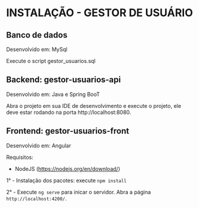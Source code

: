 # INSTALAÇÃO - GESTOR DE USUÁRIO

## Banco de dados

Desenvolvido em: MySql

Execute o script gestor_usuarios.sql

## Backend: gestor-usuarios-api

Desenvolvido em: Java e Spring BooT

Abra o projeto em sua IDE de desenvolvimento e execute o projeto, ele deve estar rodando na porta http://localhost:8080.

## Frontend: gestor-usuarios-front

Desenvolvido em: Angular


Requisitos:

- NodeJS (https://nodejs.org/en/download/)


1° - Instalação dos pacotes: execute `npm install`

2° - Execute `ng serve` para inicar o servidor. Abra a página `http://localhost:4200/`.<p>

